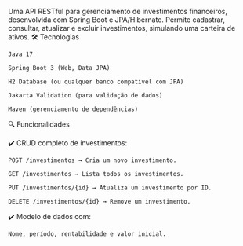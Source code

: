 Uma API RESTful para gerenciamento de investimentos financeiros, desenvolvida com Spring Boot e JPA/Hibernate. Permite cadastrar, consultar, atualizar e excluir investimentos, simulando uma carteira de ativos.
🛠️ Tecnologias

    Java 17

    Spring Boot 3 (Web, Data JPA)

    H2 Database (ou qualquer banco compatível com JPA)

    Jakarta Validation (para validação de dados)

    Maven (gerenciamento de dependências)

🔍 Funcionalidades

✔️ CRUD completo de investimentos:

    POST /investimentos → Cria um novo investimento.

    GET /investimentos → Lista todos os investimentos.

    PUT /investimentos/{id} → Atualiza um investimento por ID.

    DELETE /investimentos/{id} → Remove um investimento.

✔️ Modelo de dados com:

    Nome, período, rentabilidade e valor inicial.
